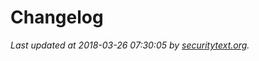 # Changelog

_Last updated at 2018-03-26 07:30:05 by [securitytext.org](https://securitytext.org)._
